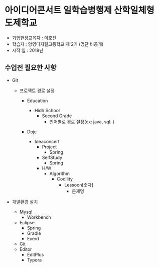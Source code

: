 # 아이디어콘서트 일학습병행제 산학일체형 도제학교

- 기업현장교육자 : 이호진
- 학습자 : 양영디지털고등학교 제 2기 (명단 비공개)
- 시작 일 : 2018년



## 수업전 필요한 사항

* Git	
  * 프로젝트 경로 설정

    * Education
      * Hidh School
        * Second Grade
          * 언어별로 경로 설정(ex: java, sql..)

    * Doje
      * Ideaconcert
        * Project
          * Spring
        * SelfStudy
          * Spring
        * H/W
          * Algorithm
            * Codility
              * Lessoon[숫자]
                * 문제명

* 개발환경 설치
  * Mysql
    * Workbench
  * Eclipse
    * Spring
    * Gradle
    * Exerd
  * Git
  * Editor
    * EditPlus
    * Typora   

